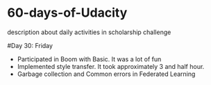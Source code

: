 # 60-days-of-Udacity
description about daily activities in scholarship challenge

#Day 30: Friday
* Participated in Boom with Basic. It was a lot of fun
* Implemented style transfer. It took approximately 3 and half hour.
* Garbage collection and Common errors in Federated Learning
